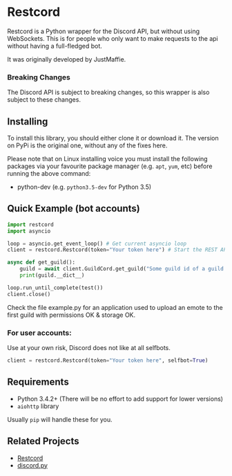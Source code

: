 # Restcord

<!--[![PyPI](https://img.shields.io/pypi/v/restcord.svg)](https://pypi.python.org/pypi/restcord/)
[![PyPI](https://img.shields.io/pypi/pyversions/restcord.svg)](https://pypi.python.org/pypi/restcord/)-->

Restcord is a Python wrapper for the Discord API, but without using WebSockets. 
This is for people who only want to make requests to the api without having a full-fledged bot.

It was originally developed by JustMaffie.

### Breaking Changes

The Discord API is subject to breaking changes, so this wrapper is also subject to these changes.

## Installing

<!--To install this library, you can just run the following command:

```
pip install -U restcord
```-->

To install this library, you should either clone it or download it. The version on PyPi is the original one, without any of the fixes here.

Please note that on Linux installing voice you must install the following packages via your favourite package manager (e.g. `apt`, `yum`, etc) before running the above command:

- python<version>-dev (e.g. `python3.5-dev` for Python 3.5)

## Quick Example (bot accounts)

```py
import restcord
import asyncio

loop = asyncio.get_event_loop() # Get current asyncio loop
client = restcord.Restcord(token="Your token here") # Start the REST API session

async def get_guild():
	guild = await client.GuildCord.get_guild("Some guild id of a guild that ur bot/user account is in")
	print(guild.__dict__)

loop.run_until_complete(test())
client.close()
```
Check the file example.py for an application used to upload an emote to the first guild with permissions OK & storage OK.

### For user accounts:
Use at your own risk, Discord does not like at all selfbots.

```py
client = restcord.Restcord(token="Your token here", selfbot=True)
```

## Requirements

- Python 3.4.2+ (There will be no effort to add support for lower versions)
- `aiohttp` library

Usually `pip` will handle these for you.

## Related Projects

- [Restcord](https://github.com/JustMaffie/Restcord)
- [discord.py](https://github.com/rapptz/discord.py)